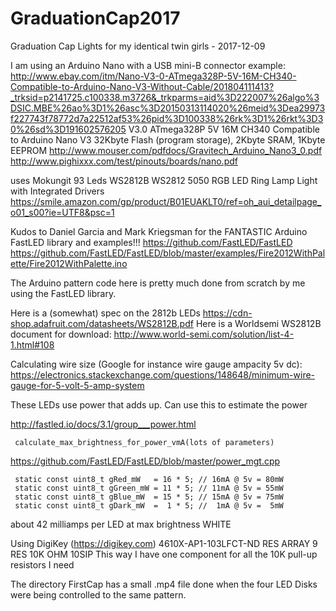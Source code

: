 # GraduationCap2017
Graduation Cap Lights for my identical twin girls - 2017-12-09

 I am using an Arduino Nano with a USB mini-B connector
   example: http://www.ebay.com/itm/Nano-V3-0-ATmega328P-5V-16M-CH340-Compatible-to-Arduino-Nano-V3-Without-Cable/201804111413?_trksid=p2141725.c100338.m3726&_trkparms=aid%3D222007%26algo%3DSIC.MBE%26ao%3D1%26asc%3D20150313114020%26meid%3Dea29973f227743f78772d7a22512af53%26pid%3D100338%26rk%3D1%26rkt%3D30%26sd%3D191602576205
            V3.0 ATmega328P 5V 16M CH340 Compatible to Arduino Nano V3
            32Kbyte Flash (program storage), 2Kbyte SRAM, 1Kbyte EEPROM
            http://www.mouser.com/pdfdocs/Gravitech_Arduino_Nano3_0.pdf
            http://www.pighixxx.com/test/pinouts/boards/nano.pdf

uses Mokungit 93 Leds WS2812B WS2812 5050 RGB LED Ring Lamp Light with Integrated Drivers
  https://smile.amazon.com/gp/product/B01EUAKLT0/ref=oh_aui_detailpage_o01_s00?ie=UTF8&psc=1

Kudos to Daniel Garcia and Mark Kriegsman for the FANTASTIC Arduino FastLED library and examples!!!
  https://github.com/FastLED/FastLED
  https://github.com/FastLED/FastLED/blob/master/examples/Fire2012WithPalette/Fire2012WithPalette.ino

The Arduino pattern code here is pretty much done from scratch by me using the FastLED library.

Here is a (somewhat) spec on the 2812b LEDs
  https://cdn-shop.adafruit.com/datasheets/WS2812B.pdf
Here is a Worldsemi WS2812B document for download: 
  http://www.world-semi.com/solution/list-4-1.html#108

Calculating wire size (Google for instance wire gauge ampacity 5v dc):
  https://electronics.stackexchange.com/questions/148648/minimum-wire-gauge-for-5-volt-5-amp-system

These LEDs use power that adds up. Can use this to estimate the power

   http://fastled.io/docs/3.1/group___power.html

     calculate_max_brightness_for_power_vmA(lots of parameters)
     
   https://github.com/FastLED/FastLED/blob/master/power_mgt.cpp

     static const uint8_t gRed_mW   = 16 * 5; // 16mA @ 5v = 80mW
     static const uint8_t gGreen_mW = 11 * 5; // 11mA @ 5v = 55mW
     static const uint8_t gBlue_mW  = 15 * 5; // 15mA @ 5v = 75mW
     static const uint8_t gDark_mW  =  1 * 5; //  1mA @ 5v =  5mW
  
   about 42 milliamps per LED at max brightness WHITE

Using DigiKey (https://digikey.com) 4610X-AP1-103LFCT-ND RES ARRAY 9 RES 10K OHM 10SIP
   This way I have one component for all the 10K pull-up resistors I need

The directory FirstCap has a small .mp4  file done when the four LED Disks were being controlled to the same pattern.
